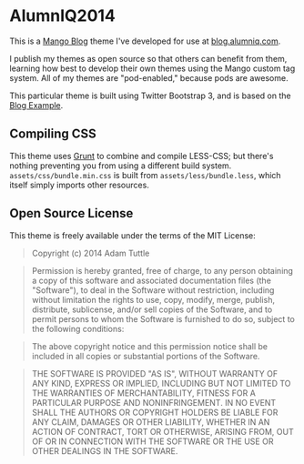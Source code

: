 # AlumnIQ2014

This is a [Mango Blog](http://www.mangoblog.org) theme I've developed for use at [blog.alumniq.com](http://blog.alumniq.com).

I publish my themes as open source so that others can benefit from them, learning how best to develop their own themes using the Mango custom tag system. All of my themes are "pod-enabled," because pods are awesome.

This particular theme is built using Twitter Bootstrap 3, and is based on the [Blog Example](http://getbootstrap.com/examples/blog/).

## Compiling CSS

This theme uses [Grunt](http://gruntjs.com/) to combine and compile LESS-CSS; but there's nothing preventing you from using a different build system. `assets/css/bundle.min.css` is built from `assets/less/bundle.less`, which itself simply imports other resources.

## Open Source License

This theme is freely available under the terms of the MIT License:

> Copyright (c) 2014 Adam Tuttle

> Permission is hereby granted, free of charge, to any person obtaining a copy of this software and associated documentation files (the "Software"), to deal in the Software without restriction, including without limitation the rights to use, copy, modify, merge, publish, distribute, sublicense, and/or sell copies of the Software, and to permit persons to whom the Software is furnished to do so, subject to the following conditions:

> The above copyright notice and this permission notice shall be included in all copies or substantial portions of the Software.

> THE SOFTWARE IS PROVIDED "AS IS", WITHOUT WARRANTY OF ANY KIND, EXPRESS OR IMPLIED, INCLUDING BUT NOT LIMITED TO THE WARRANTIES OF MERCHANTABILITY, FITNESS FOR A PARTICULAR PURPOSE AND NONINFRINGEMENT. IN NO EVENT SHALL THE AUTHORS OR COPYRIGHT HOLDERS BE LIABLE FOR ANY CLAIM, DAMAGES OR OTHER LIABILITY, WHETHER IN AN ACTION OF CONTRACT, TORT OR OTHERWISE, ARISING FROM, OUT OF OR IN CONNECTION WITH THE SOFTWARE OR THE USE OR OTHER DEALINGS IN THE SOFTWARE.
